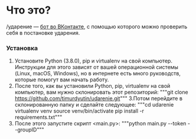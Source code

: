 # Что это? 

/ударение — [бот во ВКонтакте](http://vk.com/udarenie "Откроется ссылка, ведущая на бота во ВКонтакте"), с помощью которого можно проверить себя в постановке ударения. 

### Установка
1. Установите Python (3.8.0), pip и virtualenv на свой компьютер. Инструкции для этого зависят от вашей операционной системы (Linux, macOS, Windows), но в интернете есть много руководств, которые помогут вам начать работу.
2. После того, как вы установили Python, pip, virtualenv на свой компьютер, вам нужно склонировать этот репозиторий:
"""git clone https://github.com/timurdyutin/udarenie.git"""
3.Потом перейдите в склонированную папку и сделайте следующее:
"""cd udarenie
virtualenv venv
source venv/bin/activate
pip install -r requirements.txt"""
4. После этого запустите скрипт <main.py>:
"""python main.py --token --groupID"""



